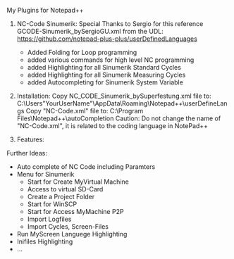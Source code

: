 My Plugins for Notepad++

1. NC-Code Sinumerik:
     Special Thanks to Sergio for this reference GCODE-Sinumerik_bySergioGU.xml from the UDL:
     https://github.com/notepad-plus-plus/userDefinedLanguages
     - Added Folding for Loop programming
     - added various commands for high level NC programming
     - added Highlighting for all Sinumerik Standard Cycles
     - added Highlighting for all Sinumerik Measuring Cycles
     - added Autocompleting for Sinumerik System Variable
  
2. Installation: 
   Copy NC_CODE_Sinumerik_bySuperfestung.xml file to:
     C:\Users\"YourUserName"\AppData\Roaming\Notepad++\userDefineLangs
   Copy "NC-Code.xml" file to:
     C:\Program Files\Notepad++\autoCompletion
     Caution: Do not change the name of "NC-Code.xml", it is related to the coding language in NotePad++
3. Features:

   

Further Ideas:
- Auto complete of NC Code including Paramters
- Menu for Sinumerik
     - Start for Create MyVirtual Machine
     - Access to virtual SD-Card
     - Create a Project Folder
     - Start for WinSCP
     - Start for Access MyMachine P2P
     - Import Logfiles
     - Import Cycles, Screen-Files
 - Run MyScreen Languege Highlighting
 - Inifiles Highlighting
 - ...

   
